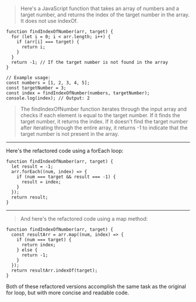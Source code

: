 > Here's a JavaScript function that takes an array of numbers and a target number, and returns the index of the target number in the array. It does not use indexOf.

```
function findIndexOfNumber(arr, target) {
  for (let i = 0; i < arr.length; i++) {
    if (arr[i] === target) {
      return i;
    }
  }
  return -1; // If the target number is not found in the array
}
```

```
// Example usage:
const numbers = [1, 2, 3, 4, 5];
const targetNumber = 3;
const index = findIndexOfNumber(numbers, targetNumber);
console.log(index); // Output: 2
```

> The findIndexOfNumber function iterates through the input array and checks if each element is equal to the target number. If it finds the target number, it returns the index. If it doesn't find the target number after iterating through the entire array, it returns -1 to indicate that the target number is not present in the array.

---

Here's the refactored code using a forEach loop:

```
function findIndexOfNumber(arr, target) {
  let result = -1;
  arr.forEach((num, index) => {
    if (num === target && result === -1) {
      result = index;
    }
  });
  return result;
}
```

---

> And here's the refactored code using a map method:

```
function findIndexOfNumber(arr, target) {
  const resultArr = arr.map((num, index) => {
    if (num === target) {
      return index;
    } else {
      return -1;
    }
  });
  return resultArr.indexOf(target);
}
```

Both of these refactored versions accomplish the same task as the original for loop, but with more concise and readable code.
